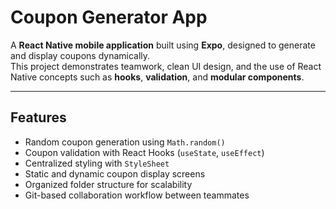#  Coupon Generator App

A **React Native mobile application** built using **Expo**, designed to generate and display coupons dynamically.  
This project demonstrates teamwork, clean UI design, and the use of React Native concepts such as **hooks**, **validation**, and **modular components**.

---

##  Features

- Random coupon generation using `Math.random()`
- Coupon validation with React Hooks (`useState`, `useEffect`)
- Centralized styling with `StyleSheet`
- Static and dynamic coupon display screens
- Organized folder structure for scalability
- Git-based collaboration workflow between teammates


